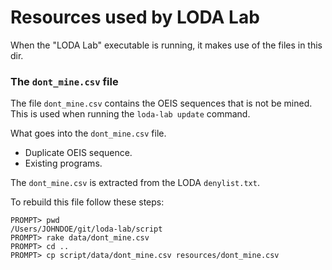 # Resources used by LODA Lab

When the "LODA Lab" executable is running, it makes use of the files in this dir.


### The `dont_mine.csv` file

The file `dont_mine.csv` contains the OEIS sequences that is not be mined.
This is used when running the `loda-lab update` command.

What goes into the `dont_mine.csv` file.

- Duplicate OEIS sequence.
- Existing programs.

The `dont_mine.csv` is extracted from the LODA `denylist.txt`.

To rebuild this file follow these steps:

```
PROMPT> pwd
/Users/JOHNDOE/git/loda-lab/script
PROMPT> rake data/dont_mine.csv
PROMPT> cd ..
PROMPT> cp script/data/dont_mine.csv resources/dont_mine.csv
```

